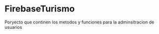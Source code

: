# FirebaseTurismo
 Poryecto que continen los metodos y funciones para la adminsitracion de usuarios
